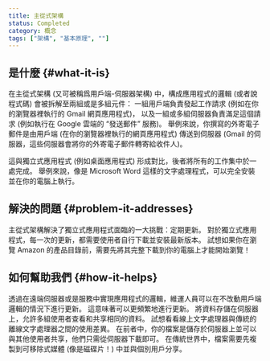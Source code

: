 ```yaml
---
title: 主從式架構
status: Completed
category: 概念
tags: ["架構", "基本原理", ""]
---
```


## 是什麼 {#what-it-is}

在主從式架構 (又可被稱爲用戶端-伺服器架構) 中，構成應用程式的邏輯 (或者說程式碼) 會被拆解至兩組或是多組元件：
一組用戶端負責發起工作請求 (例如在你的瀏覽器裡執行的 Gmail 網頁應用程式)，
以及一組或多組伺服器負責滿足這個請求 (例如執行在 Google 雲端的 “發送郵件” 服務)。
舉例來說，你撰寫的外寄電子郵件是由用戶端 (在你的瀏覽器裡執行的網頁應用程式) 
傳送到伺服器 (Gmail 的伺服器，這些伺服器會將你的外寄電子郵件轉寄給收件人)。

這與獨立式應用程式 (例如桌面應用程式) 形成對比，後者將所有的工作集中於一處完成。
舉例來說，像是 Microsoft Word 這樣的文字處理程式，可以完全安裝並在你的電腦上執行。

## 解決的問題 {#problem-it-addresses}

主從式架構解決了獨立式應用程式面臨的一大挑戰：定期更新。
對於獨立式應用程式，每一次的更新，都需要使用者自行下載並安裝最新版本。
試想如果你在瀏覽 Amazon 的產品目錄前，需要先將其完整下載到你的電腦上才能開始瀏覽！

## 如何幫助我們 {#how-it-helps}

透過在遠端伺服器或是服務中實現應用程式的邏輯，維運人員可以在不改動用戶端邏輯的情況下進行更新。
這意味著可以更頻繁地進行更新。
將資料存儲在伺服器上，允許多組使用者查看和共享相同的資料。
試想看看線上文字處理器與傳統的離線文字處理器之間的使用差異。
在前者中，你的檔案是儲存於伺服器上並可以與其他使用者共享，他們只需從伺服器下載即可。
在傳統世界中，檔案需要先複製到可移除式媒體 (像是磁碟片！) 中並與個別用戶分享。
